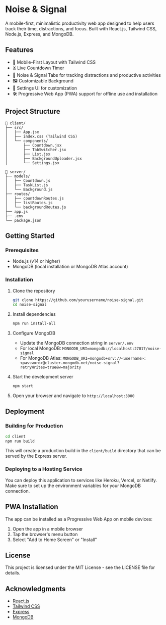 # Noise & Signal

A mobile-first, minimalistic productivity web app designed to help users track their time, distractions, and focus. Built with React.js, Tailwind CSS, Node.js, Express, and MongoDB.

## Features

- 📱 Mobile-First Layout with Tailwind CSS
- ⏳ Live Countdown Timer
- 🧠 Noise & Signal Tabs for tracking distractions and productive activities
- 🖼️ Customizable Background
- 🔧 Settings UI for customization
- 🛠️ Progressive Web App (PWA) support for offline use and installation

## Project Structure

```
📁 client/
├── src/
│   ├── App.jsx
│   ├── index.css (Tailwind CSS)
│   └── components/
│       ├── Countdown.jsx
│       ├── TabSwitcher.jsx
│       ├── List.jsx
│       ├── BackgroundUploader.jsx
│       └── Settings.jsx

📁 server/
├── models/
│   ├── Countdown.js
│   ├── TaskList.js
│   └── Background.js
├── routes/
│   ├── countdownRoutes.js
│   ├── listRoutes.js
│   └── backgroundRoutes.js
├── app.js
├── .env
└── package.json
```

## Getting Started

### Prerequisites

- Node.js (v14 or higher)
- MongoDB (local installation or MongoDB Atlas account)

### Installation

1. Clone the repository
   ```bash
   git clone https://github.com/yourusername/noise-signal.git
   cd noise-signal
   ```

2. Install dependencies
   ```bash
   npm run install-all
   ```

3. Configure MongoDB
   - Update the MongoDB connection string in `server/.env`
   - For local MongoDB: `MONGODB_URI=mongodb://localhost:27017/noise-signal`
   - For MongoDB Atlas: `MONGODB_URI=mongodb+srv://<username>:<password>@cluster.mongodb.net/noise-signal?retryWrites=true&w=majority`

4. Start the development server
   ```bash
   npm start
   ```

5. Open your browser and navigate to `http://localhost:3000`

## Deployment

### Building for Production

```bash
cd client
npm run build
```

This will create a production build in the `client/build` directory that can be served by the Express server.

### Deploying to a Hosting Service

You can deploy this application to services like Heroku, Vercel, or Netlify. Make sure to set up the environment variables for your MongoDB connection.

## PWA Installation

The app can be installed as a Progressive Web App on mobile devices:

1. Open the app in a mobile browser
2. Tap the browser's menu button
3. Select "Add to Home Screen" or "Install"

## License

This project is licensed under the MIT License - see the LICENSE file for details.

## Acknowledgments

- [React.js](https://reactjs.org/)
- [Tailwind CSS](https://tailwindcss.com/)
- [Express](https://expressjs.com/)
- [MongoDB](https://www.mongodb.com/)